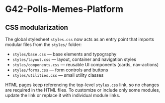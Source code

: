# G42-Polls-Memes-Platform

## CSS modularization

The global stylesheet `styles.css` now acts as an entry point that imports modular files from the `styles/` folder:

- `styles/base.css` — base elements and typography
- `styles/layout.css` — layout, container and navigation styles
- `styles/components.css` — reusable UI components (cards, nav-actions)
- `styles/forms.css` — form controls and buttons
- `styles/utilities.css` — small utility classes

HTML pages keep referencing the top-level `styles.css` link, so no changes are required in the HTML files. To customize or include only some modules, update the link or replace it with individual module links.
